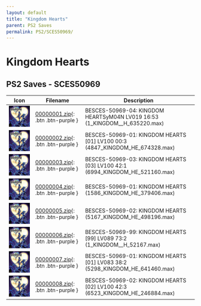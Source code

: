 ```yaml
---
layout: default
title: "Kingdom Hearts"
parent: PS2 Saves
permalink: PS2/SCES50969/
---
```

# Kingdom Hearts

## PS2 Saves - SCES50969

| Icon | Filename | Description |
|------|----------|-------------|
| ![Kingdom Hearts](icon0.png) | [00000001.zip](00000001.zip){: .btn .btn-purple } | BESCES-50969-04: KINGDOM  HEARTSyM04N LV019 16:53 (1_KINGDOM__H_635220.max) |
| ![Kingdom Hearts](icon0.png) | [00000002.zip](00000002.zip){: .btn .btn-purple } | BESCES-50969-01: KINGDOM  HEARTS [01] LV100 00:3 (4847_KINGDOM_HE_674328.max) |
| ![Kingdom Hearts](icon0.png) | [00000003.zip](00000003.zip){: .btn .btn-purple } | BESCES-50969-03: KINGDOM  HEARTS [03] LV100 42:1 (6994_KINGDOM_HE_521160.max) |
| ![Kingdom Hearts](icon0.png) | [00000004.zip](00000004.zip){: .btn .btn-purple } | BESCES-50969-01: KINGDOM  HEARTS (1586_KINGDOM_HE_379406.max) |
| ![Kingdom Hearts](icon0.png) | [00000005.zip](00000005.zip){: .btn .btn-purple } | BESCES-50969-02: KINGDOM  HEARTS (5167_KINGDOM_HE_498196.max) |
| ![Kingdom Hearts](icon0.png) | [00000006.zip](00000006.zip){: .btn .btn-purple } | BESCES-50969-99: KINGDOM  HEARTS [99] LV089 73:2 (1_KINGDOM__H_52167.max) |
| ![Kingdom Hearts](icon0.png) | [00000007.zip](00000007.zip){: .btn .btn-purple } | BESCES-50969-01: KINGDOM  HEARTS [01] LV083 38:2 (5298_KINGDOM_HE_641460.max) |
| ![Kingdom Hearts](icon0.png) | [00000008.zip](00000008.zip){: .btn .btn-purple } | BESCES-50969-02: KINGDOM  HEARTS [02] LV100 42:3 (6523_KINGDOM_HE_246884.max) |
